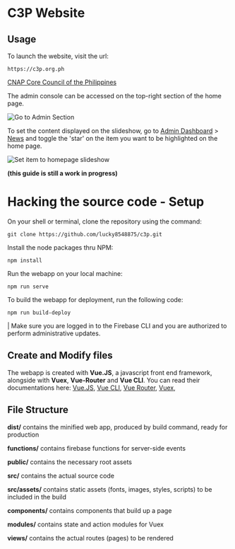 # C3P Website

## Usage
To launch the website, visit the url:

    https://c3p.org.ph

[CNAP Core Council of the Philippines](https://c3p.org.ph)

The admin console can be accessed on the top-right section of the home page.

![Go to Admin Section](https://i.ibb.co/RHCgv74/Capture.jpg)

To set the content displayed on the slideshow, go to [Admin Dashboard](https://c3p.org.ph/admin) > [News](https://c3p.org.ph/admin/news) and toggle the 'star' on the item you want to be highlighted on the home page.

![Set item to homepage slideshow](https://i.ibb.co/nfbdRxq/Capture.jpg)

**(this guide is still a work in progress)**

# Hacking the source code - Setup

On your shell or terminal, clone the repository using the command: 

    git clone https://github.com/lucky8548875/c3p.git

Install the node packages thru NPM:

    npm install

Run the webapp on your local machine:

    npm run serve

To build the webapp for deployment, run the following code:

    npm run build-deploy
    
| Make sure you are logged in to the Firebase CLI and you are authorized to perform administrative updates.

## Create and Modify files

The webapp is created with **Vue.JS**, a javascript front end framework, alongside with **Vuex**, **Vue-Router** and **Vue CLI**.
You can read their documentations here:
[Vue.JS](https://vuejs.org/v2/guide/),
[Vue CLI](https://vuejs.org/v2/guide/),
[Vue Router](https://vuejs.org/v2/guide/),
[Vuex](https://vuejs.org/v2/guide/),

## File Structure

**dist/**
contains the minified web app, produced by build command, ready for production

**functions/**
contains firebase functions for server-side events

**public/**
contains the necessary root assets

**src/**
contains the actual source code

**src/assets/**
contains static assets (fonts, images, styles, scripts) to be included in the build

**components/**
contains components that build up a page

**modules/**
contains state and action modules for Vuex

**views/**
contains the actual routes (pages) to be rendered

